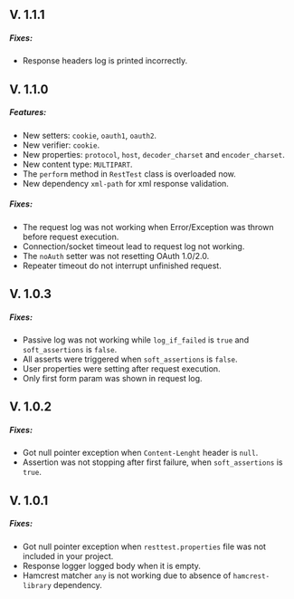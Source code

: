 ## V. 1.1.1
##### Fixes:
* Response headers log is printed incorrectly.

## V. 1.1.0
##### Features:
* New setters: `cookie`, `oauth1`, `oauth2`.
* New verifier: `cookie`.
* New properties: `protocol`, `host`, `decoder_charset` and `encoder_charset`.
* New content type: `MULTIPART`.
* The `perform` method in `RestTest` class is overloaded now.
* New dependency `xml-path` for xml response validation.

##### Fixes:
* The request log was not working when Error/Exception was thrown before request execution.
* Connection/socket timeout lead to request log not working.
* The `noAuth` setter was not resetting OAuth 1.0/2.0.
* Repeater timeout do not interrupt unfinished request.

## V. 1.0.3
##### Fixes:
* Passive log was not working while `log_if_failed` is `true` and `soft_assertions` is `false`.
* All asserts were triggered when `soft_assertions` is `false`.
* User properties were setting after request execution. 
* Only first form param was shown in request log.

## V. 1.0.2
##### Fixes:
* Got null pointer exception when `Content-Lenght` header is `null`.
* Assertion was not stopping after first failure, when `soft_assertions` is `true`.

## V. 1.0.1
##### Fixes:
* Got null pointer exception when `resttest.properties` file was not included in your project.
* Response logger logged body when it is empty.
* Hamcrest matcher `any` is not working due to absence of `hamcrest-library` dependency.